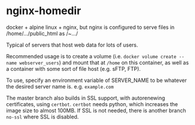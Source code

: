 # nginx-homedir

docker + alpine linux + nginx, but nginx is configured to serve files in /home/.../public_html as /~.../

Typical of servers that host web data for lots of users.

Recommended usage is to create a volume (i.e. `docker volume create --name webserver_users`) and mount that at `/home` on this container, as well as a container with some sort of file host (e.g. sFTP, FTP).

To use, specify an environment variable of SERVER_NAME to be whatever the desired server name is. e.g. `example.com`

The master branch also builds in SSL support, with autorenewing certificates, using `certbot`. `certbot` needs python, which increases the image size to almost 100MB. If SSL is not needed, there is another branch `no-ssl` where SSL is disabled.
